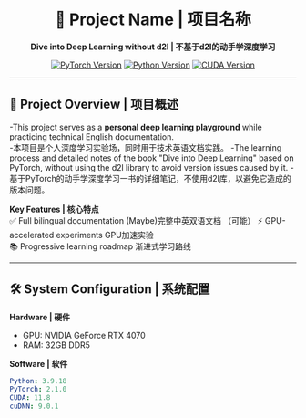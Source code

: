 <div align="center">

# 🚀 Project Name | 项目名称  
**Dive into Deep Learning without d2l | 不基于d2l的动手学深度学习**  

[![PyTorch Version](https://img.shields.io/badge/PyTorch-2.1.0+-red.svg)](https://pytorch.org/)
[![Python Version](https://img.shields.io/badge/Python-3.9-blue.svg)](https://www.python.org/)
[![CUDA Version](https://img.shields.io/badge/CUDA-11.8-green.svg)](https://developer.nvidia.com/cuda-toolkit)

</div>

---

## 🌟 Project Overview | 项目概述
-This project serves as a **personal deep learning playground** while practicing technical English documentation.  
-本项目是个人深度学习实验场，同时用于技术英语文档实践。
-The learning process and detailed notes of the book "Dive into Deep Learning" based on PyTorch, without using the d2l library to avoid version issues caused by it.
-基于PyTorch的动手学深度学习一书的详细笔记，不使用d2l库，以避免它造成的版本问题。


**Key Features | 核心特点**  
✅ Full bilingual documentation (Maybe)完整中英双语文档  （可能）
⚡ GPU-accelerated experiments GPU加速实验  
📚 Progressive learning roadmap 渐进式学习路线  

---

## 🛠️ System Configuration | 系统配置
**Hardware | 硬件**  
- GPU: NVIDIA GeForce RTX 4070  
- RAM: 32GB DDR5  

**Software | 软件**  
```yaml
Python: 3.9.18
PyTorch: 2.1.0
CUDA: 11.8
cuDNN: 9.0.1
